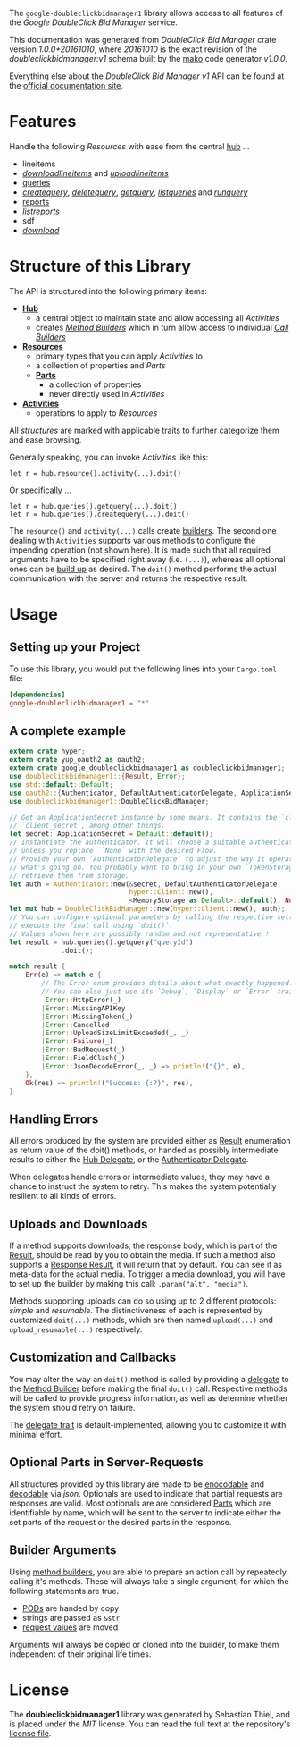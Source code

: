 <!---
DO NOT EDIT !
This file was generated automatically from 'src/mako/api/README.md.mako'
DO NOT EDIT !
-->
The `google-doubleclickbidmanager1` library allows access to all features of the *Google DoubleClick Bid Manager* service.

This documentation was generated from *DoubleClick Bid Manager* crate version *1.0.0+20161010*, where *20161010* is the exact revision of the *doubleclickbidmanager:v1* schema built by the [mako](http://www.makotemplates.org/) code generator *v1.0.0*.

Everything else about the *DoubleClick Bid Manager* *v1* API can be found at the
[official documentation site](https://developers.google.com/bid-manager/).
# Features

Handle the following *Resources* with ease from the central [hub](http://byron.github.io/google-apis-rs/google_doubleclickbidmanager1/struct.DoubleClickBidManager.html) ... 

* lineitems
 * [*downloadlineitems*](http://byron.github.io/google-apis-rs/google_doubleclickbidmanager1/struct.LineitemDownloadlineitemCall.html) and [*uploadlineitems*](http://byron.github.io/google-apis-rs/google_doubleclickbidmanager1/struct.LineitemUploadlineitemCall.html)
* [queries](http://byron.github.io/google-apis-rs/google_doubleclickbidmanager1/struct.Query.html)
 * [*createquery*](http://byron.github.io/google-apis-rs/google_doubleclickbidmanager1/struct.QueryCreatequeryCall.html), [*deletequery*](http://byron.github.io/google-apis-rs/google_doubleclickbidmanager1/struct.QueryDeletequeryCall.html), [*getquery*](http://byron.github.io/google-apis-rs/google_doubleclickbidmanager1/struct.QueryGetqueryCall.html), [*listqueries*](http://byron.github.io/google-apis-rs/google_doubleclickbidmanager1/struct.QueryListqueryCall.html) and [*runquery*](http://byron.github.io/google-apis-rs/google_doubleclickbidmanager1/struct.QueryRunqueryCall.html)
* [reports](http://byron.github.io/google-apis-rs/google_doubleclickbidmanager1/struct.Report.html)
 * [*listreports*](http://byron.github.io/google-apis-rs/google_doubleclickbidmanager1/struct.ReportListreportCall.html)
* sdf
 * [*download*](http://byron.github.io/google-apis-rs/google_doubleclickbidmanager1/struct.SdfDownloadCall.html)




# Structure of this Library

The API is structured into the following primary items:

* **[Hub](http://byron.github.io/google-apis-rs/google_doubleclickbidmanager1/struct.DoubleClickBidManager.html)**
    * a central object to maintain state and allow accessing all *Activities*
    * creates [*Method Builders*](http://byron.github.io/google-apis-rs/google_doubleclickbidmanager1/trait.MethodsBuilder.html) which in turn
      allow access to individual [*Call Builders*](http://byron.github.io/google-apis-rs/google_doubleclickbidmanager1/trait.CallBuilder.html)
* **[Resources](http://byron.github.io/google-apis-rs/google_doubleclickbidmanager1/trait.Resource.html)**
    * primary types that you can apply *Activities* to
    * a collection of properties and *Parts*
    * **[Parts](http://byron.github.io/google-apis-rs/google_doubleclickbidmanager1/trait.Part.html)**
        * a collection of properties
        * never directly used in *Activities*
* **[Activities](http://byron.github.io/google-apis-rs/google_doubleclickbidmanager1/trait.CallBuilder.html)**
    * operations to apply to *Resources*

All *structures* are marked with applicable traits to further categorize them and ease browsing.

Generally speaking, you can invoke *Activities* like this:

```Rust,ignore
let r = hub.resource().activity(...).doit()
```

Or specifically ...

```ignore
let r = hub.queries().getquery(...).doit()
let r = hub.queries().createquery(...).doit()
```

The `resource()` and `activity(...)` calls create [builders][builder-pattern]. The second one dealing with `Activities` 
supports various methods to configure the impending operation (not shown here). It is made such that all required arguments have to be 
specified right away (i.e. `(...)`), whereas all optional ones can be [build up][builder-pattern] as desired.
The `doit()` method performs the actual communication with the server and returns the respective result.

# Usage

## Setting up your Project

To use this library, you would put the following lines into your `Cargo.toml` file:

```toml
[dependencies]
google-doubleclickbidmanager1 = "*"
```

## A complete example

```Rust
extern crate hyper;
extern crate yup_oauth2 as oauth2;
extern crate google_doubleclickbidmanager1 as doubleclickbidmanager1;
use doubleclickbidmanager1::{Result, Error};
use std::default::Default;
use oauth2::{Authenticator, DefaultAuthenticatorDelegate, ApplicationSecret, MemoryStorage};
use doubleclickbidmanager1::DoubleClickBidManager;

// Get an ApplicationSecret instance by some means. It contains the `client_id` and 
// `client_secret`, among other things.
let secret: ApplicationSecret = Default::default();
// Instantiate the authenticator. It will choose a suitable authentication flow for you, 
// unless you replace  `None` with the desired Flow.
// Provide your own `AuthenticatorDelegate` to adjust the way it operates and get feedback about 
// what's going on. You probably want to bring in your own `TokenStorage` to persist tokens and
// retrieve them from storage.
let auth = Authenticator::new(&secret, DefaultAuthenticatorDelegate,
                              hyper::Client::new(),
                              <MemoryStorage as Default>::default(), None);
let mut hub = DoubleClickBidManager::new(hyper::Client::new(), auth);
// You can configure optional parameters by calling the respective setters at will, and
// execute the final call using `doit()`.
// Values shown here are possibly random and not representative !
let result = hub.queries().getquery("queryId")
             .doit();

match result {
    Err(e) => match e {
        // The Error enum provides details about what exactly happened.
        // You can also just use its `Debug`, `Display` or `Error` traits
         Error::HttpError(_)
        |Error::MissingAPIKey
        |Error::MissingToken(_)
        |Error::Cancelled
        |Error::UploadSizeLimitExceeded(_, _)
        |Error::Failure(_)
        |Error::BadRequest(_)
        |Error::FieldClash(_)
        |Error::JsonDecodeError(_, _) => println!("{}", e),
    },
    Ok(res) => println!("Success: {:?}", res),
}

```
## Handling Errors

All errors produced by the system are provided either as [Result](http://byron.github.io/google-apis-rs/google_doubleclickbidmanager1/enum.Result.html) enumeration as return value of 
the doit() methods, or handed as possibly intermediate results to either the 
[Hub Delegate](http://byron.github.io/google-apis-rs/google_doubleclickbidmanager1/trait.Delegate.html), or the [Authenticator Delegate](http://byron.github.io/google-apis-rs/google_doubleclickbidmanager1/../yup-oauth2/trait.AuthenticatorDelegate.html).

When delegates handle errors or intermediate values, they may have a chance to instruct the system to retry. This 
makes the system potentially resilient to all kinds of errors.

## Uploads and Downloads
If a method supports downloads, the response body, which is part of the [Result](http://byron.github.io/google-apis-rs/google_doubleclickbidmanager1/enum.Result.html), should be
read by you to obtain the media.
If such a method also supports a [Response Result](http://byron.github.io/google-apis-rs/google_doubleclickbidmanager1/trait.ResponseResult.html), it will return that by default.
You can see it as meta-data for the actual media. To trigger a media download, you will have to set up the builder by making
this call: `.param("alt", "media")`.

Methods supporting uploads can do so using up to 2 different protocols: 
*simple* and *resumable*. The distinctiveness of each is represented by customized 
`doit(...)` methods, which are then named `upload(...)` and `upload_resumable(...)` respectively.

## Customization and Callbacks

You may alter the way an `doit()` method is called by providing a [delegate](http://byron.github.io/google-apis-rs/google_doubleclickbidmanager1/trait.Delegate.html) to the 
[Method Builder](http://byron.github.io/google-apis-rs/google_doubleclickbidmanager1/trait.CallBuilder.html) before making the final `doit()` call. 
Respective methods will be called to provide progress information, as well as determine whether the system should 
retry on failure.

The [delegate trait](http://byron.github.io/google-apis-rs/google_doubleclickbidmanager1/trait.Delegate.html) is default-implemented, allowing you to customize it with minimal effort.

## Optional Parts in Server-Requests

All structures provided by this library are made to be [enocodable](http://byron.github.io/google-apis-rs/google_doubleclickbidmanager1/trait.RequestValue.html) and 
[decodable](http://byron.github.io/google-apis-rs/google_doubleclickbidmanager1/trait.ResponseResult.html) via *json*. Optionals are used to indicate that partial requests are responses 
are valid.
Most optionals are are considered [Parts](http://byron.github.io/google-apis-rs/google_doubleclickbidmanager1/trait.Part.html) which are identifiable by name, which will be sent to 
the server to indicate either the set parts of the request or the desired parts in the response.

## Builder Arguments

Using [method builders](http://byron.github.io/google-apis-rs/google_doubleclickbidmanager1/trait.CallBuilder.html), you are able to prepare an action call by repeatedly calling it's methods.
These will always take a single argument, for which the following statements are true.

* [PODs][wiki-pod] are handed by copy
* strings are passed as `&str`
* [request values](http://byron.github.io/google-apis-rs/google_doubleclickbidmanager1/trait.RequestValue.html) are moved

Arguments will always be copied or cloned into the builder, to make them independent of their original life times.

[wiki-pod]: http://en.wikipedia.org/wiki/Plain_old_data_structure
[builder-pattern]: http://en.wikipedia.org/wiki/Builder_pattern
[google-go-api]: https://github.com/google/google-api-go-client

# License
The **doubleclickbidmanager1** library was generated by Sebastian Thiel, and is placed 
under the *MIT* license.
You can read the full text at the repository's [license file][repo-license].

[repo-license]: https://github.com/Byron/google-apis-rsblob/master/LICENSE.md

